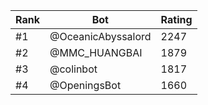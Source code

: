 Rank|Bot|Rating
---|---|---
#1|@OceanicAbyssalord|2247
#2|@MMC_HUANGBAI|1879
#3|@colinbot|1817
#4|@OpeningsBot|1660
